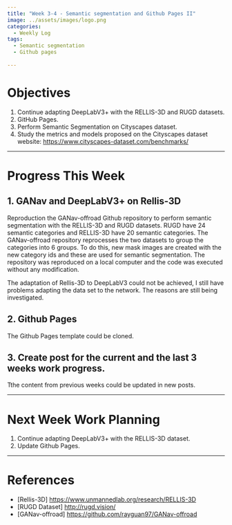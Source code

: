 ```yaml
---
title: "Week 3-4 - Semantic segmentation and Github Pages II"
image: ../assets/images/logo.png
categories:
  - Weekly Log
tags:
  - Semantic segmentation
  - Github pages
  
---
```


# Objectives

1. Continue adapting DeepLabV3+ with the RELLIS-3D and RUGD datasets.
2. GitHub Pages.
3. Perform Semantic Segmentation on Cityscapes dataset.
4. Study the metrics and models proposed on the Cityscapes dataset website: https://www.cityscapes-dataset.com/benchmarks/


---

# Progress This Week

## 1. GANav and DeepLabV3+ on Rellis-3D 

Reproduction the GANav-offroad Github repository to perform semantic segmentation with the RELLIS-3D and RUGD datasets. RUGD have 24 semantic categories and RELLIS-3D have 20 semantic categories. The GANav-offroad repository reprocesses the two datasets to group the categories into 6 groups. To do this, new mask images are created with the new category ids and these are used for semantic segmentation. The repository was reproduced on a local computer and the code was executed without any modification.

The adaptation of Rellis-3D to DeepLabV3 could not be achieved, I still have problems adapting the data set to the network. 
The reasons are still being investigated.


## 2. Github Pages

The Github Pages template could be cloned.

## 3. Create post for the current and the last 3 weeks work progress.

Tthe content from previous weeks could be updated in new posts.


---

# Next Week Work Planning

  1. Continue adapting DeepLabV3+ with the RELLIS-3D dataset.
  2. Update Github Pages.

---

# References

* [Rellis-3D] https://www.unmannedlab.org/research/RELLIS-3D
* [RUGD Dataset] http://rugd.vision/
* [GANav-offroad] https://github.com/rayguan97/GANav-offroad
